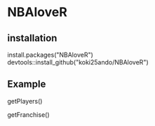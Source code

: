 # NBAloveR

## installation
install.packages("NBAloveR")
devtools::install_github("koki25ando/NBAloveR")

## Example

getPlayers()

getFranchise()
